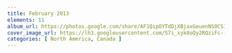 ```yaml
---
title: February 2013
elements: 11
album_url: https://photos.google.com/share/AF1QipOYTdDjXBjaxGeuenNSOCS1quV26-r5CRKaymQ7AAIPLVamzlUsu5xMCAQ5sBpY5g?key=V3pKdXpvQ3R3ckYxblJnLWttVkUzOVJfNm13Zk9B
cover_image_url: https://lh3.googleusercontent.com/S7i_xyk8oQy2RQziFc--hQtYy4zcm4kSKG59jYaldm9L8tLyBIc75UcXJfNjnMB6WFVCfrH60QhDulYiR6rlMx6YWaNavpl5Eo93oPHEsOwZHEQyQgwL43RM5zxyXDrlJeCNmWXncDPrdmQBcXJENWV79LvjOhamXaqqOs0Ei4EwpvQknrWenOWpQguyfr8YH4ZkniwvXyETHprMSH3AXb812EQ1Wl-4JMGl8NWiL9In_4kVzVuOZL1y6_NOSQDAdwtJxuDBKrnJReo5BLqculCAPuPMqQyIxrJKwg-p_XlDvG3cZdydolxwsALZolI6oG_UtYBEnSzjx_lJZlnhIZ_LjvZf9VeBUZ0IN_ySDsrHE9U-QJwE4NyIjUhrczyjq4OcN4_K8LG8iipK6BFP6iRPIUB8NOKzLPAucdzfmFdDpxYN1KWs8hAs-WRR5n9VgYgTJojhhB2ajrsVSqa8VrYwtd2mEs-Cscg2trOa9AatPPMfXOmDjt9go0yuN0_iPbU5VBN-FMKTUpidAGH8Sdo3KJFdNBYgtrpsIadL-6UpVoWPnlKNIMtm8gAxo9ijbWMyvq9yqFw1pjkD0KlhS5kkOrsHVxkZKDoitXWxeVYyW600HxFBZ96dX1Hbp508538UmFpOaFwX4zj8fnvU5SPPXA=s195-p-k-no
categories: [ North America, Canada ]
---
```

